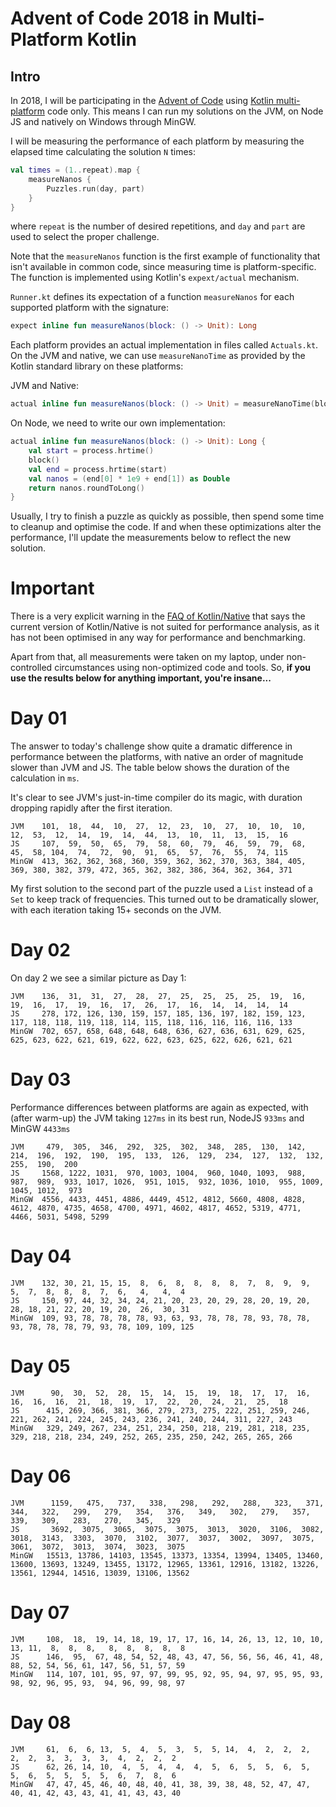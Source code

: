 # Advent of Code 2018 in Multi-Platform Kotlin

## Intro
In 2018, I will be participating in the [Advent of Code](https://adventofcode.com) using [Kotlin multi-platform](https://kotlinlang.org/docs/reference/multiplatform.html) code only. This means I can run my solutions on the JVM, on Node JS and natively on Windows through MinGW.

I will be measuring the performance of each platform by measuring the elapsed time calculating the solution `N` times:
```kotlin
val times = (1..repeat).map {
    measureNanos {
        Puzzles.run(day, part)
    }
}
```
where `repeat` is the number of desired repetitions, and `day` and `part` are used to select the proper challenge.

Note that the `measureNanos` function is the first example of functionality that isn't available in common code, since measuring time is platform-specific. The function is implemented using Kotlin's `expext/actual` mechanism.

`Runner.kt` defines its expectation of a function `measureNanos` for each supported platform with the signature:
```kotlin
expect inline fun measureNanos(block: () -> Unit): Long
```

Each platform provides an actual implementation in files called `Actuals.kt`. On the JVM and native, we can use `measureNanoTime` as provided by the Kotlin standard library on these platforms:

JVM and Native:
```kotlin
actual inline fun measureNanos(block: () -> Unit) = measureNanoTime(block)
```

On Node, we need to write our own implementation:
```kotlin
actual inline fun measureNanos(block: () -> Unit): Long {
    val start = process.hrtime()
    block()
    val end = process.hrtime(start)
    val nanos = (end[0] * 1e9 + end[1]) as Double
    return nanos.roundToLong()
}
```

Usually, I try to finish a puzzle as quickly as possible, then spend some time to cleanup and optimise the code. If and when these optimizations alter the performance, I'll update the measurements below to reflect the new solution.

# Important
There is a very explicit warning in the [FAQ of Kotlin/Native](https://github.com/JetBrains/kotlin-native/blob/master/RELEASE_NOTES.md#performance) that says the current version of Kotlin/Native is not suited for performance analysis, as it has not been optimised in any way for performance and benchmarking. 

Apart from that, all measurements were taken on my laptop, under non-controlled circumstances using non-optimized code and tools. So, **if you use the results below for anything important, you're insane...**



# Day 01
The answer to today's challenge show quite a dramatic difference in performance between the platforms, with native an order of magnitude slower than JVM and JS. The table below shows the duration of the calculation in `ms`.

It's clear to see JVM's just-in-time compiler do its magic, with duration dropping rapidly after the first iteration.

```
JVM    101,  18,  44,  10,  27,  12,  23,  10,  27,  10,  10,  10,  12,  53,  12,  14,  19,  14,  44,  13,  10,  11,  13,  15,  16
JS     107,  59,  50,  65,  79,  58,  60,  79,  46,  59,  79,  68,  45,  58, 104,  74,  72,  90,  91,  65,  57,  76,  55,  74, 115 
MinGW  413, 362, 362, 368, 360, 359, 362, 362, 370, 363, 384, 405, 369, 380, 382, 379, 472, 365, 362, 382, 386, 364, 362, 364, 371 
```

My first solution to the second part of the puzzle used a `List` instead of a `Set` to keep track of frequencies. This turned out to be dramatically slower, with each iteration taking 15+ seconds on the JVM.

# Day 02
On day 2 we see a similar picture as Day 1:

```
JVM    136,  31,  31,  27,  28,  27,  25,  25,  25,  25,  19,  16,  19,  16,  17,  19,  16,  17,  26,  17,  16,  14,  14,  14,  14
JS     278, 172, 126, 130, 159, 157, 185, 136, 197, 182, 159, 123, 117, 118, 118, 119, 118, 114, 115, 118, 116, 116, 116, 116, 133 
MinGW  702, 657, 658, 648, 648, 648, 636, 627, 636, 631, 629, 625, 625, 623, 622, 621, 619, 622, 622, 623, 625, 622, 626, 621, 621 
```

# Day 03
Performance differences between platforms are again as expected, with (after warm-up) the JVM taking `127ms` in its best run, NodeJS `933ms` and MinGW `4433ms`

```
JVM     479,  305,  346,  292,  325,  302,  348,  285,  130,  142,  214,  196,  192,  190,  195,  133,  126,  129,  234,  127,  132,  132,  255,  190,  200
JS     1568, 1222, 1031,  970, 1003, 1004,  960, 1040, 1093,  988,  987,  989,  933, 1017, 1026,  951, 1015,  932, 1036, 1010,  955, 1009, 1045, 1012,  973
MinGW  4556, 4433, 4451, 4886, 4449, 4512, 4812, 5660, 4808, 4828, 4612, 4870, 4735, 4658, 4700, 4971, 4602, 4817, 4652, 5319, 4771, 4466, 5031, 5498, 5299
```

# Day 04

```
JVM    132, 30, 21, 15, 15,  8,  6,  8,  8,  8,  8,  7,  8,  9,  9,  5,  7,  8,  8,  8,  7,  6,   4,   4,  4
JS     150, 97, 44, 32, 34, 24, 21, 20, 23, 20, 29, 28, 20, 19, 20, 28, 18, 21, 22, 20, 19, 20,  26,  30, 31
MinGW  109, 93, 78, 78, 78, 78, 93, 63, 93, 78, 78, 78, 93, 78, 78, 93, 78, 78, 78, 79, 93, 78, 109, 109, 125
```

# Day 05

```
JVM      90,  30,  52,  28,  15,  14,  15,  19,  18,  17,  17,  16,  16,  16,  16,  21,  18,  19,  17,  22,  20,  24,  21,  25,  18
JS      415, 269, 366, 381, 366, 279, 273, 275, 222, 251, 259, 246, 221, 262, 241, 224, 245, 243, 236, 241, 240, 244, 311, 227, 243
MinGW   329, 249, 267, 234, 251, 234, 250, 218, 219, 281, 218, 235, 329, 218, 218, 234, 249, 252, 265, 235, 250, 242, 265, 265, 266
```

# Day 06
```
JVM      1159,   475,   737,   338,   298,   292,   288,   323,   371,   344,   322,   299,   279,   354,   376,   349,   302,   279,   357,   339,   309,   283,   270,   345,   329
JS       3692,  3075,  3065,  3075,  3075,  3013,  3020,  3106,  3082,  3018,  3143,  3303,  3070,  3102,  3077,  3037,  3002,  3097,  3075,  3061,  3072,  3013,  3074,  3023,  3075
MinGW   15513, 13786, 14103, 13545, 13373, 13354, 13994, 13405, 13460, 13600, 13693, 13249, 13455, 13172, 12965, 13361, 12916, 13182, 13226, 13561, 12944, 14516, 13039, 13106, 13562
```

# Day 07
```
JVM     108,  18,  19, 14, 18, 19, 17, 17, 16, 14, 26, 13, 12, 10, 10, 13, 11,  8,  8,  8,   8,  8,  8,  8,  8
JS      146,  95,  67, 48, 54, 52, 48, 43, 47, 56, 56, 56, 46, 41, 48, 88, 52, 54, 56, 61, 147, 56, 51, 57, 59
MinGW   114, 107, 101, 95, 97, 97, 99, 95, 92, 95, 94, 97, 95, 95, 93, 98, 92, 96, 95, 93,  94, 96, 99, 98, 97
```

# Day 08
```
JVM     61,  6,  6, 13,  5,  4,  5,  3,  5,  5, 14,  4,  2,  2,  2,  2,  2,  3,  3,  3,  3,  4,  2,  2,  2
JS      62, 26, 14, 10,  4,  5,  4,  4,  4,  5,  6,  5,  5,  6,  5,  5,  6,  5,  5,  5,  5,  6,  7,  8,  6
MinGW   47, 47, 45, 46, 40, 48, 40, 41, 38, 39, 38, 48, 52, 47, 47, 40, 41, 42, 43, 43, 41, 41, 43, 43, 40
```